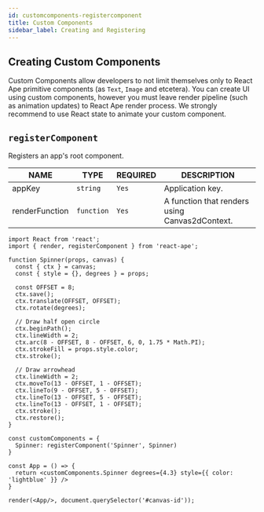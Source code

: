 ```yaml
---
id: customcomponents-registercomponent
title: Custom Components
sidebar_label: Creating and Registering
---
```



## Creating Custom Components

Custom Components allow developers to not limit themselves only to React Ape primitive components (as `Text`, `Image` and etcetera). You can create UI using custom components, however you must leave render pipeline (such as animation updates) to React Ape render process. We strongly recommend to use React state to animate your custom component.

## `registerComponent`

Registers an app's root component.

| NAME | TYPE | REQUIRED | DESCRIPTION |
| ------- | ------------ | ----------------- | ------ |
| appKey | `string` | `Yes` | Application key. |
| renderFunction | `function` | `Yes` | A function that renders using Canvas2dContext. |

```JS
import React from 'react';
import { render, registerComponent } from 'react-ape';

function Spinner(props, canvas) {
  const { ctx } = canvas;
  const { style = {}, degrees } = props;

  const OFFSET = 8;
  ctx.save();
  ctx.translate(OFFSET, OFFSET);
  ctx.rotate(degrees);

  // Draw half open circle
  ctx.beginPath();
  ctx.lineWidth = 2;
  ctx.arc(8 - OFFSET, 8 - OFFSET, 6, 0, 1.75 * Math.PI);
  ctx.strokeFill = props.style.color;
  ctx.stroke();

  // Draw arrowhead
  ctx.lineWidth = 2;
  ctx.moveTo(13 - OFFSET, 1 - OFFSET);
  ctx.lineTo(9 - OFFSET, 5 - OFFSET);
  ctx.lineTo(13 - OFFSET, 5 - OFFSET);
  ctx.lineTo(13 - OFFSET, 1 - OFFSET);
  ctx.stroke();
  ctx.restore();
}

const customComponents = {
  Spinner: registerComponent('Spinner', Spinner)
}

const App = () => {
  return <customComponents.Spinner degrees={4.3} style={{ color: 'lightblue' }} />
}

render(<App/>, document.querySelector('#canvas-id'));
```
